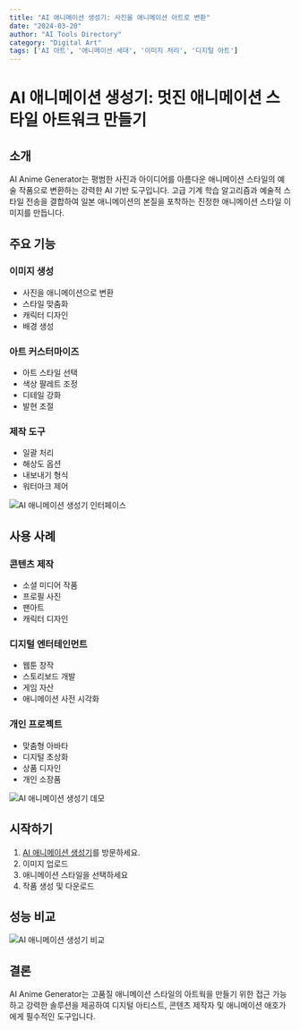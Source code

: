 ```yaml
---
title: "AI 애니메이션 생성기: 사진을 애니메이션 아트로 변환"
date: "2024-03-20"
author: "AI Tools Directory"
category: "Digital Art"
tags: ['AI 아트', '애니메이션 세대', '이미지 처리', '디지털 아트']
---
```

# AI 애니메이션 생성기: 멋진 애니메이션 스타일 아트워크 만들기

## 소개

AI Anime Generator는 평범한 사진과 아이디어를 아름다운 애니메이션 스타일의 예술 작품으로 변환하는 강력한 AI 기반 도구입니다. 고급 기계 학습 알고리즘과 예술적 스타일 전송을 결합하여 일본 애니메이션의 본질을 포착하는 진정한 애니메이션 스타일 이미지를 만듭니다.

## 주요 기능

### 이미지 생성
- 사진을 애니메이션으로 변환
- 스타일 맞춤화
- 캐릭터 디자인
- 배경 생성

### 아트 커스터마이즈
- 아트 스타일 선택
- 색상 팔레트 조정
- 디테일 강화
- 발현 조절

### 제작 도구
- 일괄 처리
- 해상도 옵션
- 내보내기 형식
- 워터마크 제어

![AI 애니메이션 생성기 인터페이스](/imgs/ai-anime-generator/interface.jpg)

## 사용 사례

### 콘텐츠 제작
- 소셜 미디어 작품
- 프로필 사진
- 팬아트
- 캐릭터 디자인

### 디지털 엔터테인먼트
- 웹툰 창작
- 스토리보드 개발
- 게임 자산
- 애니메이션 사전 시각화

### 개인 프로젝트
- 맞춤형 아바타
- 디지털 초상화
- 상품 디자인
- 개인 소장품

![AI 애니메이션 생성기 데모](/imgs/ai-anime-generator/demo.jpg)

## 시작하기

1. [AI 애니메이션 생성기](https://ai-anime-generator.com)를 방문하세요.
2. 이미지 업로드
3. 애니메이션 스타일을 선택하세요
4. 작품 생성 및 다운로드

## 성능 비교

![AI 애니메이션 생성기 비교](/imgs/ai-anime-generator/comparison.jpg)

## 결론

AI Anime Generator는 고품질 애니메이션 스타일의 아트웍을 만들기 위한 접근 가능하고 강력한 솔루션을 제공하여 디지털 아티스트, 콘텐츠 제작자 및 애니메이션 애호가에게 필수적인 도구입니다.